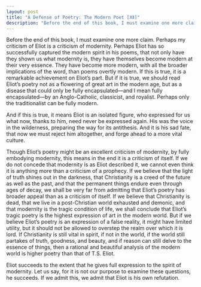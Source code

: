 ```yaml
---
layout: post
title: "A Defense of Poetry: The Modern Poet [Ⅻ]"
description: "Before the end of this book, I must examine one more claim..."
---
```


Before the end of this book, I must examine one more claim. Perhaps my criticism of Eliot is a criticism of modernity. Perhaps Eliot has so successfully captured the modern spirit in his poems, that not only have they shown us what modernity is, they have themselves become modern at their very essence. They have become more modern, with all the broader implications of the word, than poems overtly modern. If this is true, it is a remarkable achievement on Eliot’s part. But if it is true, we should read Eliot’s poetry not as a flowering of great art in the modern age, but as a disease that could only be fully encapsulated—and I mean fully encapsulated—by an Anglo-Catholic, classicist, and royalist. Perhaps only the traditionalist can be fully modern.

And if this is true, it means Eliot is an isolated figure, who expressed for us what now, thanks to him, need never be expressed again. His was the voice in the wilderness, preparing the way for its antithesis. And it is his sad fate, that now we must reject him altogether, and forge ahead to a more vital culture.

Though Eliot’s poetry might be an excellent criticism of modernity, by fully embodying modernity, this means in the end it is a criticism of itself. If we do not concede that modernity is as Eliot described it, we cannot even think it is anything more than a criticism of a prophecy. If we believe that the light of truth shines out in the darkness, that Christianity is a creed of the future as well as the past, and that the permanent things endure even through ages of decay, we shall be very far from admitting that Eliot’s poetry has broader appeal than as a criticism of itself. If we believe that Christianity is dead, that we live in a post-Christian world exhausted and demonic, and that modernity is the tragic condition of life, we shall conclude that Eliot’s tragic poetry is the highest expression of art in the modern world. But if we believe Eliot’s poetry is an expression of a false reality, it might have limited utility, but it should not be allowed to overstep the realm over which it is lord. If Christianity is still vital in spirit, if not in the world, if the world still partakes of truth, goodness, and beauty, and if reason can still delve to the essence of things, then a rational and beautiful analysis of the modern world is higher poetry than that of T.S. Eliot.

Eliot succeeds to the extent that he gives full expression to the spirit of modernity. Let us say, for it is not our purpose to examine these questions, he succeeds. If we admit this, we admit that Eliot is his own refutation.
